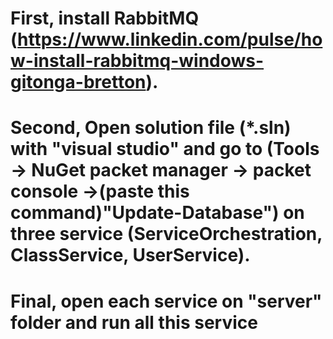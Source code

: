# First, install RabbitMQ (https://www.linkedin.com/pulse/how-install-rabbitmq-windows-gitonga-bretton).

# Second, Open solution file (*.sln) with "visual studio" and go to (Tools -> NuGet packet manager -> packet console ->(paste this command)"Update-Database") on three service (ServiceOrchestration, ClassService, UserService).

# Final, open each service on "server" folder and run all this service